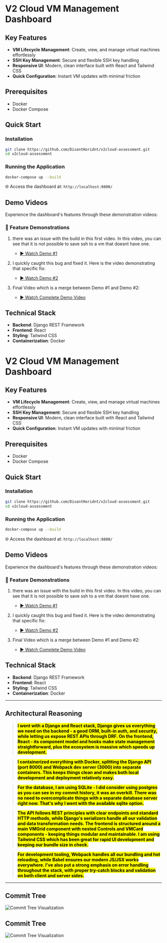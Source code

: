 # V2 Cloud VM Management Dashboard

## Key Features

- **VM Lifecycle Management**: Create, view, and manage virtual machines effortlessly
- **SSH Key Management**: Secure and flexible SSH key handling
- **Responsive UI**: Modern, clean interface built with React and Tailwind CSS
- **Quick Configuration**: Instant VM updates with minimal friction

## Prerequisites

- Docker
- Docker Compose

## Quick Start

### Installation

```bash
git clone https://github.com/DisantHoridnt/v2cloud-assessment.git
cd v2cloud-assessment
```

### Running the Application

```bash
docker-compose up --build
```

🌐 Access the dashboard at: `http://localhost:8000/`

## Demo Videos

Experience the dashboard's features through these demonstration videos:

### 🎥 Feature Demonstrations

1. there was an issue with the build in this first video. In this video, you can see that it is not possible to save ssh to a vm that doesnt have one.
    - [▶️ Watch Demo #1](https://drive.google.com/file/d/13FTynGnsIHh9Xae0-B7pfDmMUNolCdm-/preview)

2. I quickly caught this bug and fixed it. Here is the video demonstrating that specific fix:
    - [▶️ Watch Demo #2](https://drive.google.com/file/d/1C1RLCj49lDl9be0soLVdt1C2ZNKqxWlm/preview)

3. Final Video which is a merge between Demo #1 and Demo #2:
    - [▶️ Watch Complete Demo Video](https://drive.google.com/file/d/1WvUxnowj6lLEjjC6eOJAKITI0iw51T2d/preview)    

## Technical Stack

- **Backend**: Django REST Framework
- **Frontend**: React
- **Styling**: Tailwind CSS
- **Containerization**: Docker

# V2 Cloud VM Management Dashboard

## Key Features

- **VM Lifecycle Management**: Create, view, and manage virtual machines effortlessly
- **SSH Key Management**: Secure and flexible SSH key handling
- **Responsive UI**: Modern, clean interface built with React and Tailwind CSS
- **Quick Configuration**: Instant VM updates with minimal friction

## Prerequisites

- Docker
- Docker Compose

## Quick Start

### Installation

```bash
git clone https://github.com/DisantHoridnt/v2cloud-assessment.git
cd v2cloud-assessment
```

### Running the Application

```bash
docker-compose up --build
```

🌐 Access the dashboard at: `http://localhost:8000/`

## Demo Videos

Experience the dashboard's features through these demonstration videos:

### 🎥 Feature Demonstrations

1. there was an issue with the build in this first video. In this video, you can see that it is not possible to save ssh to a vm that doesnt have one.
    - [▶️ Watch Demo #1](https://drive.google.com/file/d/13FTynGnsIHh9Xae0-B7pfDmMUNolCdm-/preview)

2. I quickly caught this bug and fixed it. Here is the video demonstrating that specific fix:
    - [▶️ Watch Demo #2](https://drive.google.com/file/d/1C1RLCj49lDl9be0soLVdt1C2ZNKqxWlm/preview)

3. Final Video which is a merge between Demo #1 and Demo #2:
    - [▶️ Watch Complete Demo Video](https://drive.google.com/file/d/1WvUxnowj6lLEjjC6eOJAKITI0iw51T2d/preview)    

## Technical Stack

- **Backend**: Django REST Framework
- **Frontend**: React
- **Styling**: Tailwind CSS
- **Containerization**: Docker

***

## Architectural Reasoning

> <strong><mark>I went with a Django and React stack, Django gives us everything we need on the backend - a good ORM, built-in auth, and security, while letting us expose REST APIs through DRF.
On the frontend, React - its component model and hooks make state management straightforward, plus the ecosystem is massive which speeds up development.</mark></strong>

> <strong><mark>I containerized everything with Docker, splitting the Django API (port 8000) and Webpack dev server (3000) into separate containers. This keeps things clean and makes both local development and deployment relatively easy.</mark></strong>

> <strong><mark>For the database, I am using SQLite - I did consider using postgres as you can see in my commit history, it was an overkill. There was no need to overcomplicate things with a separate database server right now. That's why I went with the available sqlite option.</mark></strong>

> <strong><mark>The API follows REST principles with clear endpoints and standard HTTP methods, while Django's serializers handle all our validation and data transformation needs.
The frontend is structured around a main VMGrid component with nested Controls and VMCard components - keeping things modular and maintainable.
I am using Tailwind CSS which has been great for rapid UI development and keeping our bundle size in check.</mark></strong>

> <strong><mark>For development tooling, Webpack handles all our bundling and hot reloading, while Babel ensures our modern JS/JSX works everywhere. I've also put a strong emphasis on error handling throughout the stack, with proper try-catch blocks and validation on both client and server sides.</mark> </strong>

---

## Commit Tree
![Commit Tree Visualization](images/commitTree1.png)

## Commit Tree
![Commit Tree Visualization](images/commitTree1.png)
